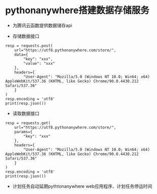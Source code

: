 # pythonanywhere搭建数据存储服务

+ 为腾讯云函数提供数据储存api

+ 存储数据接口
```
resp = requests.post(
    url="https://utf8.pythonanywhere.com/store/",
    data={
        "key": "xxx", 
        "value": "xxx"
    },
    headers={
        "User-Agent": "Mozilla/5.0 (Windows NT 10.0; Win64; x64) AppleWebKit/537.36 (KHTML, like Gecko) Chrome/90.0.4430.212 Safari/537.36"
    }
)
resp.encoding = 'utf8'
print(resp.json())
```
+ 读取数据接口
```
resp = requests.get(
    url="https://utf8.pythonanywhere.com/store/",
    params={
        "key": "xxx"
    },
    headers={
        "User-Agent": "Mozilla/5.0 (Windows NT 10.0; Win64; x64) AppleWebKit/537.36 (KHTML, like Gecko) Chrome/90.0.4430.212 Safari/537.36"
    }
)
resp.encoding = 'utf8'
print(resp.json())
```

+ 计划任务自动延期pythtonanywhere web应用程序、计划任务停运时间
